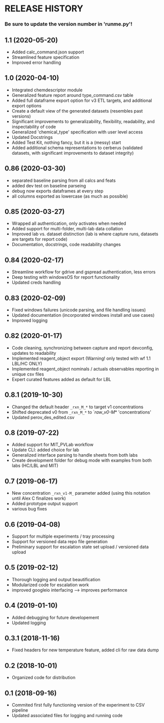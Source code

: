 RELEASE HISTORY
===============
### Be sure to update the version number in 'runme.py'!

1.1 (2020-05-20)
-----------------
  * Added calc_command.json support
  * Streamlined feature specification
  * Improved error handling

1.0 (2020-04-10)
-----------------
  * Integrated chemdescriptor module
  * Generalized feature report around type_command.csv table
  * Added full dataframe export option for v3 ETL targets, and additional export options
  * Create a default view of the generated datasets (resembles past versions)
  * Significant improvements to generalizability, flexibility, readability, and inspectability of code
  * Generalized 'chemical_type' specification with user level access
  * Updated Docstrings
  * Added Test Kit, nothing fancy, but it is a (messy) start
  * Added additional schema representations to cerberus (validated datasets, with significant improvements to dataset integrity)

0.86 (2020-03-30)
-----------------
  * separated baseline parsing from all calcs and feats
  * added dev test on baseline parseing
  * debug now exports dataframes at every step
  * all columns exported as lowercase (as much as possible)

0.85 (2020-03-27)
------------------------
  * Wrapped all authentication, only activates when needed
  * Added support for multi-folder, multi-lab data collation
  * Improved lab vs. dataset distinction (lab is where capture runs, datasets are targets for report code)
  * Documentation, docstrings, code readability changes

0.84 (2020-02-17)
------------------------
  * Streamline workflow for gdrive and gspread authentication, less errors
  * Deep testing with windowsOS for report functionality
  * Updated creds handling

0.83 (2020-02-09)
------------------------
  * Fixed windows failures (unicode parsing, and file handling issues)
  * Updated documentation (incorporated windows install and use cases)
  * Improved logging

0.82 (2020-01-17)
-------------------------
  * Code cleaning, synchronizing between capture and report devconfig, updates to readability
  * Implemented reagent_object export (Warning! only tested with wf 1.1 LBL/HC ONLY)
  * Implemented reagent_object nominals / actuals observables reporting in unique csv files
  * Expert curated features added as default for LBL

0.8.1 (2019-10-30)
-------------------------
  * Changed the default header `_rxn_M_*` to target v1 concentrations
  * Shifted deprecated v0 from `_rxn_M_*` to `_raw_v0-M_* 'concentrations'
  * Updated perov_des_edited.csv 

0.8 (2019-07-22)
-------------------------
  * Added support for MIT_PVLab workflow
  * Update CLI: added choice for lab
  * Generalized interface parsing to handle sheets from both labs 
  * Create development folder for debug mode with examples from both labs (HC/LBL and MIT)

0.7 (2019-06-17)
-------------------------
  * New concentration `_rxn_v1-M_` parameter added (using this notation until Alex C finalizes work)
  * Added prototype output support
  * various bug fixes

0.6 (2019-04-08)
--------------------------
  * Support for multiple experiments / tray processing
  * Support for versioned data repo file generation 
  * Preliminary support for escalation state set upload / versioned data upload

0.5 (2019-02-12)
--------------------------
  * Thorough logging and output beautification
  * Modularized code for escalation work
  * improved googleio interfacing --> improves performance

0.4 (2019-01-10)
--------------------------
  * Added debugging for future developement
  * Updated logging

0.3.1 (2018-11-16)
--------------------------
  * Fixed headers for new temperature feature, added cli for raw data dump

0.2 (2018-10-01)
--------------------------
  * Organized code for distribution

0.1 (2018-09-16)
----------------
  * Commited first fully functioning version of the experiment to CSV pipeline
  * Updated associated files for logging and running code
